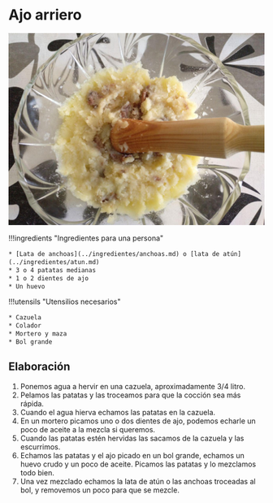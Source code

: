 # Ajo arriero

![Ajo arriero](../img/ajo-arriero-full.jpg)

!!!ingredients "Ingredientes para una persona"

    * [Lata de anchoas](../ingredientes/anchoas.md) o [lata de atún](../ingredientes/atun.md)
    * 3 o 4 patatas medianas
    * 1 o 2 dientes de ajo
    * Un huevo

!!!utensils "Utensilios necesarios"

    * Cazuela
    * Colador
    * Mortero y maza
    * Bol grande

## Elaboración

1. Ponemos agua a hervir en una cazuela, aproximadamente 3/4 litro.
1. Pelamos las patatas y las troceamos para que la cocción sea más rápida.
1. Cuando el agua hierva echamos las patatas en la cazuela.
1. En un mortero picamos uno o dos dientes de ajo, podemos echarle un poco de aceite a la mezcla si queremos.
1. Cuando las patatas estén hervidas las sacamos de la cazuela y las escurrimos.
1. Echamos las patatas y el ajo picado en un bol grande, echamos un huevo crudo y un poco de aceite. Picamos las patatas y lo mezclamos todo bien.
1. Una vez mezclado echamos la lata de atún o las anchoas troceadas al bol, y removemos un poco para que se mezcle.
